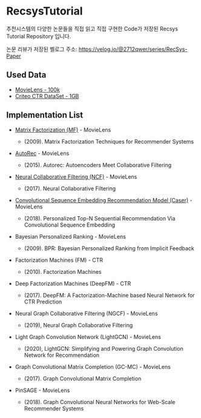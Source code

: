 # RecsysTutorial
추천시스템의 다양한 논문들을 직접 읽고 직접 구현한 Code가 저장된 Recsys Tutorial Repository 입니다.

논문 리뷰가 저장된 벨로그 주소: https://velog.io/@2712qwer/series/RecSys-Paper

## Used Data
- [MovieLens - 100k](https://www.kaggle.com/rajmehra03/movielens100k)
- [Criteo CTR DataSet - 1GB](https://www.kaggle.com/c/mlbd-20-ctr-prediction-1/data)

## Implementation List
- [Matrix Factorization (MF)](https://github.com/SeongBeomLEE/RecsysTutorial/tree/main/MF) - MovieLens
  - (2009). Matrix Factorization Techniques for Recommender Systems


- [AutoRec](https://github.com/SeongBeomLEE/RecsysTutorial/tree/main/AutoRec) - MovieLens
  - (2015). Autorec: Autoencoders Meet Collaborative Filtering


- [Neural Collaborative Filtering (NCF)](https://github.com/SeongBeomLEE/RecsysTutorial/tree/main/NCF) - MovieLens
  - (2017). Neural Collaborative Filtering


- [Convolutional Sequence Embedding Recommendation Model (Caser)](https://github.com/SeongBeomLEE/RecsysTutorial/tree/main/Caser) - MovieLens
  - (2018). Personalized Top-N Sequential Recommendation Via Convolutional Sequence Embedding


- Bayesian Personalized Ranking - MovieLens
  - (2009). BPR: Bayesian Personalized Ranking from Implicit Feedback


- Factorization Machines (FM) - CTR
  - (2010). Factorization Machines


- Deep Factorization Machines (DeepFM) - CTR
  - (2017). DeepFM: A Factorization-Machine based Neural Network for CTR Prediction


- Neural Graph Collaborative Filtering (NGCF) - MovieLens
  - (2019), Neural Graph Collaborative Filtering


- Light Graph Convolution Network (LightGCN) - MovieLens
  - (2020), LightGCN: Simplifying and Powering Graph Convolution Network for Recommendation


- Graph Convolutional Matrix Completion (GC-MC) - MovieLens
  - (2017). Graph Convolutional Matrix Completion


- PinSAGE - MovieLens
  - (2018). Graph Convolutional Neural Networks for Web-Scale Recommender Systems